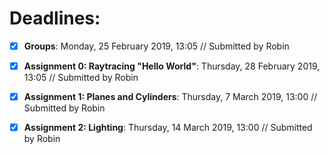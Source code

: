 # Deadlines:

- [x] **Groups**: Monday, 25 February 2019, 13:05 // Submitted by Robin
- [x] **Assignment 0: Raytracing "Hello World"**: Thursday, 28 February 2019, 13:05 // Submitted by Robin
- [x] **Assignment 1: Planes and Cylinders**: Thursday, 7 March 2019, 13:00 // Submitted by Robin
- [x] **Assignment 2: Lighting**: Thursday, 14 March 2019, 13:00 // Submitted by Robin


